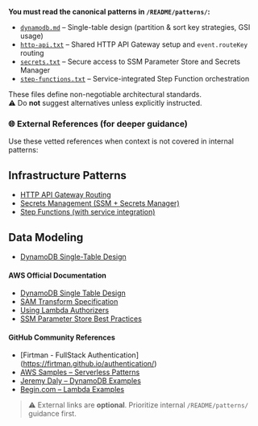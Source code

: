 **You must read the canonical patterns in `/README/patterns/`:**

- [`dynamodb.md`](README/patterns/dynamodb.md) – Single-table design (partition & sort key strategies, GSI usage)
- [`http-api.txt`](README/patterns/http-api.txt) – Shared HTTP API Gateway setup and `event.routeKey` routing
- [`secrets.txt`](README/patterns/secrets.txt) – Secure access to SSM Parameter Store and Secrets Manager
- [`step-functions.txt`](README/patterns/step-functions.txt) – Service-integrated Step Function orchestration

These files define non-negotiable architectural standards.  
⚠️ Do **not** suggest alternatives unless explicitly instructed.

### 🌐 External References (for deeper guidance)

Use these vetted references when context is not covered in internal patterns:

## Infrastructure Patterns

- [HTTP API Gateway Routing](patterns/http-api.txt)
- [Secrets Management (SSM + Secrets Manager)](patterns/secrets.txt)
- [Step Functions (with service integration)](patterns/step-functions.txt)

## Data Modeling

- [DynamoDB Single-Table Design](patterns/dynamodb.md)

#### AWS Official Documentation

- [DynamoDB Single Table Design](https://docs.aws.amazon.com/amazondynamodb/latest/developerguide/bp-general-nosql-design.html)
- [SAM Transform Specification](https://docs.aws.amazon.com/serverless-application-model/latest/developerguide/sam-specification.html)
- [Using Lambda Authorizers](https://docs.aws.amazon.com/apigateway/latest/developerguide/http-api-lambda-authorizer.html)
- [SSM Parameter Store Best Practices](https://docs.aws.amazon.com/systems-manager/latest/userguide/best-practices.html)

#### GitHub Community References

- [Firtman - FullStack Authentication] (https://firtman.github.io/authentication/)
- [AWS Samples – Serverless Patterns](https://github.com/aws-samples/serverless-patterns)
- [Jeremy Daly – DynamoDB Examples](https://github.com/jeremydaly/dynamodb-toolbox)
- [Begin.com – Lambda Examples](https://github.com/begin-examples)

> ⚠️ External links are **optional**. Prioritize internal `/README/patterns/` guidance first.
